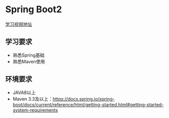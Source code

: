 # Spring Boot2<badge text="v2.3.4" />

[学习视频地址](https://www.bilibili.com/video/BV19K4y1L7MT?from=search&seid=10378994471653424568&spm_id_from=333.337.0.0)

## 学习要求

+ 熟悉Spring基础
+ 熟悉Maven使用

## 环境要求

+ JAVA8以上
+ Maven 3.3及以上：https://docs.spring.io/spring-boot/docs/current/reference/html/getting-started.html#getting-started-system-requirements

<Vssue title="Vssue Demo1"/>

